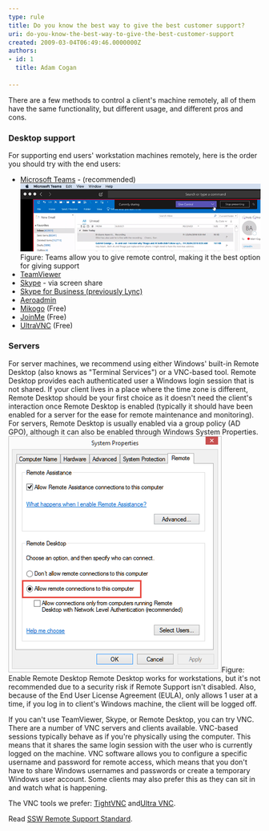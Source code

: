 ```yaml
---
type: rule
title: Do you know the best way to give the best customer support?
uri: do-you-know-the-best-way-to-give-the-best-customer-support
created: 2009-03-04T06:49:46.0000000Z
authors:
- id: 1
  title: Adam Cogan

---
```


 There are a few methods to control a client's machine remotely, all of them have the same functionality, but different usage, and different pros and cons. <br>
 
### Desktop support


For supporting end users' workstation machines remotely, here is the order you should try with the end users:

- [Microsoft Teams](https://products.office.com/en-AU/microsoft-teams/group-chat-software) - (recommended) <br>      ![Teams-give-control.png](Teams-give-control.png)Figure: Teams allow you to give remote control, making it the best option for giving support <br>
- [TeamViewer](http://www.ssw.com.au/ssw/Standards/Support/RemoteSupportViaTeamViewer.aspx)
- [Skype](http://www.skype.com/) - via screen share
- [Skype for Business (previously Lync)](https://www.skype.com/en/business/skype-for-business/)
- [Aeroadmin​](https://www.aeroadmin.com/en/)
- [Mikogo](https://www.mikogo.com/) (Free)
- [JoinMe](https://www.join.me/) (Free)
- [UltraVNC](http://www.ssw.com.au/ssw/Standards/Support/RemoteSupportViaUltraVNC.aspx) (Free)


### Servers


For server machines, we recommend using either Windows' built-in Remote Desktop (also knows as "Terminal Services") or a VNC-based tool. Remote Desktop provides each authenticated user a Windows login session that is not shared. If your client lives in a place where the time zone is different, Remote Desktop should be your first choice as it doesn't need the client's interaction once Remote Desktop is enabled (typically it should have been enabled for a server for the ease for remote maintenance and monitoring). For servers, Remote Desktop is usually enabled via a group policy (AD GPO), although it can also be enabled through Windows System Properties.
![remote connection](remoteconnection.png)Figure: Enable Remote Desktop 
Remote Desktop works for workstations, but it's not recommended due to a security risk if Remote Support isn't disabled. Also, because of the End User License Agreement (EULA), only allows 1 user at a time, if you log in to client's Windows machine, the client will be logged off.

If you can't use TeamViewer, Skype, or Remote Desktop, you can try VNC. There are a number of VNC servers and clients available. VNC-based sessions typically behave as if you're physically using the computer. This means that it shares the same login session with the user who is currently logged on the machine. VNC software allows you to configure a specific username and password for remote access, which means that you don't have to share Windows usernames and passwords or create a temporary Windows user account. Some clients may also prefer this as they can sit in and watch what is happening.

The VNC tools we prefer: ​​[TightVNC](http://www.ssw.com.au/ssw/Redirect/tightvnc.htm) and​ [Ultra VNC](http://www.ssw.com.au/ssw/Redirect/ultravnc.htm).

Read [SSW Remote Support Standard](http://www.ssw.com.au/ssw/Standards/Support/RemoteSupportSampleScript.aspx).

